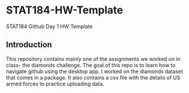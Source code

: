 # STAT184-HW-Template
 STAT184 Github Day 1 HW Template
 
## Introduction
This repository contains mainly one of the assignments we worked on in class- the diamonds challenge. The goal of this repo is to learn how to navigate github using the desktop app. I worked on the diamonds dataset that comes in a package. It also contains a csv file with the details of US armed forces to practice uploading data.
